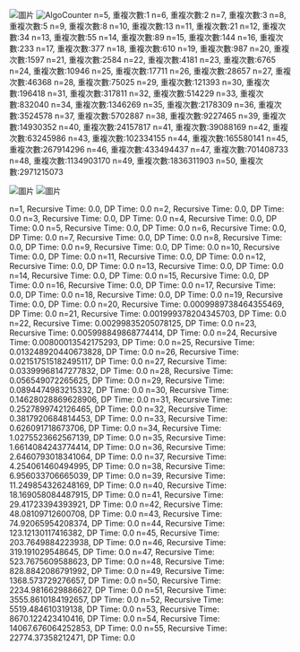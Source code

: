 ![圖片](https://github.com/cskjkl/AlgoAssignment/assets/96171599/58c565b6-a693-45f9-8993-d336aed23f66)
![AlgoCounter](https://github.com/cskjkl/AlgoAssignment/assets/96171599/19a56dd7-0d18-4899-9c4c-fc4733f2def8)
n=5, 重複次數:1
n=6, 重複次數:2
n=7, 重複次數:3
n=8, 重複次數:5
n=9, 重複次數:8
n=10, 重複次數:13
n=11, 重複次數:21
n=12, 重複次數:34
n=13, 重複次數:55
n=14, 重複次數:89
n=15, 重複次數:144
n=16, 重複次數:233
n=17, 重複次數:377
n=18, 重複次數:610
n=19, 重複次數:987
n=20, 重複次數:1597
n=21, 重複次數:2584
n=22, 重複次數:4181
n=23, 重複次數:6765
n=24, 重複次數:10946
n=25, 重複次數:17711
n=26, 重複次數:28657
n=27, 重複次數:46368
n=28, 重複次數:75025
n=29, 重複次數:121393
n=30, 重複次數:196418
n=31, 重複次數:317811
n=32, 重複次數:514229
n=33, 重複次數:832040
n=34, 重複次數:1346269
n=35, 重複次數:2178309
n=36, 重複次數:3524578
n=37, 重複次數:5702887
n=38, 重複次數:9227465
n=39, 重複次數:14930352
n=40, 重複次數:24157817
n=41, 重複次數:39088169
n=42, 重複次數:63245986
n=43, 重複次數:102334155
n=44, 重複次數:165580141
n=45, 重複次數:267914296
n=46, 重複次數:433494437
n=47, 重複次數:701408733
n=48, 重複次數:1134903170
n=49, 重複次數:1836311903
n=50, 重複次數:2971215073

![圖片](https://github.com/cskjkl/AlgoAssignment/assets/96171599/0f8a0552-b6ec-488d-a867-c29e56f7d43a)
![圖片](https://github.com/cskjkl/AlgoAssignment/assets/96171599/52e84a3a-30d7-4b65-8a21-1c4c9eb8c1e0)



n=1, Recursive Time: 0.0, DP Time: 0.0
n=2, Recursive Time: 0.0, DP Time: 0.0
n=3, Recursive Time: 0.0, DP Time: 0.0
n=4, Recursive Time: 0.0, DP Time: 0.0
n=5, Recursive Time: 0.0, DP Time: 0.0
n=6, Recursive Time: 0.0, DP Time: 0.0
n=7, Recursive Time: 0.0, DP Time: 0.0
n=8, Recursive Time: 0.0, DP Time: 0.0
n=9, Recursive Time: 0.0, DP Time: 0.0
n=10, Recursive Time: 0.0, DP Time: 0.0
n=11, Recursive Time: 0.0, DP Time: 0.0
n=12, Recursive Time: 0.0, DP Time: 0.0
n=13, Recursive Time: 0.0, DP Time: 0.0
n=14, Recursive Time: 0.0, DP Time: 0.0
n=15, Recursive Time: 0.0, DP Time: 0.0
n=16, Recursive Time: 0.0, DP Time: 0.0
n=17, Recursive Time: 0.0, DP Time: 0.0
n=18, Recursive Time: 0.0, DP Time: 0.0
n=19, Recursive Time: 0.0, DP Time: 0.0
n=20, Recursive Time: 0.0009989738464355469, DP Time: 0.0
n=21, Recursive Time: 0.001999378204345703, DP Time: 0.0
n=22, Recursive Time: 0.00299835205078125, DP Time: 0.0
n=23, Recursive Time: 0.005998849868774414, DP Time: 0.0
n=24, Recursive Time: 0.00800013542175293, DP Time: 0.0
n=25, Recursive Time: 0.013248920440673828, DP Time: 0.0
n=26, Recursive Time: 0.021517515182495117, DP Time: 0.0
n=27, Recursive Time: 0.03399968147277832, DP Time: 0.0
n=28, Recursive Time: 0.056549072265625, DP Time: 0.0
n=29, Recursive Time: 0.0894474983215332, DP Time: 0.0
n=30, Recursive Time: 0.14628028869628906, DP Time: 0.0
n=31, Recursive Time: 0.2527899742126465, DP Time: 0.0
n=32, Recursive Time: 0.3817920684814453, DP Time: 0.0
n=33, Recursive Time: 0.626091718673706, DP Time: 0.0
n=34, Recursive Time: 1.0275523662567139, DP Time: 0.0
n=35, Recursive Time: 1.6614084243774414, DP Time: 0.0
n=36, Recursive Time: 2.6460793018341064, DP Time: 0.0
n=37, Recursive Time: 4.254061460494995, DP Time: 0.0
n=38, Recursive Time: 6.956033706665039, DP Time: 0.0
n=39, Recursive Time: 11.249854326248169, DP Time: 0.0
n=40, Recursive Time: 18.169058084487915, DP Time: 0.0
n=41, Recursive Time: 29.41723394393921, DP Time: 0.0
n=42, Recursive Time: 48.08109712600708, DP Time: 0.0
n=43, Recursive Time: 74.92065954208374, DP Time: 0.0
n=44, Recursive Time: 123.12130117416382, DP Time: 0.0
n=45, Recursive Time: 203.7649884223938, DP Time: 0.0
n=46, Recursive Time: 319.191029548645, DP Time: 0.0
n=47, Recursive Time: 523.7675609588623, DP Time: 0.0
n=48, Recursive Time: 828.8842086791992, DP Time: 0.0
n=49, Recursive Time: 1368.573729276657, DP Time: 0.0
n=50, Recursive Time: 2234.9816629886627, DP Time: 0.0
n=51, Recursive Time: 3555.8610184192657, DP Time: 0.0
n=52, Recursive Time: 5519.484610319138, DP Time: 0.0
n=53, Recursive Time: 8670.122423410416, DP Time: 0.0
n=54, Recursive Time: 14067.676064252853, DP Time: 0.0
n=55, Recursive Time: 22774.37358212471, DP Time: 0.0
